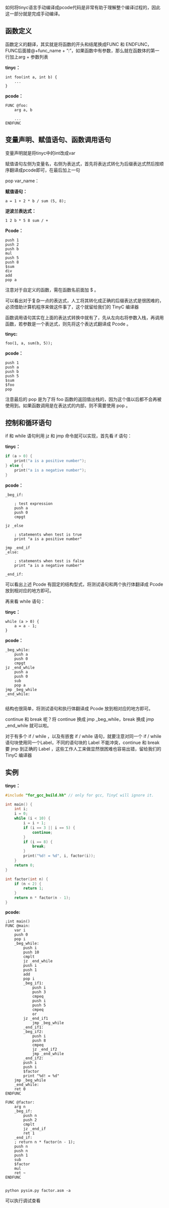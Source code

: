 如何将tinyc语言手动编译成pcode代码是非常有助于理解整个编译过程的，因此这一部分就是完成手动编译。

## 函数定义

函数定义的翻译，其实就是将函数的开头和结尾换成FUNC 和 ENDFUNC，FUNC后面接@+func_name + ”:”，如果函数中有参数，那么就在函数体的第一行加上arg + 参数列表

**tinyc：**

```
int foo(int a, int b) {
    ...
}
```

**pcode：**

```
FUNC @foo:
    arg a, b

    ...
ENDFUNC
```

## 变量声明、赋值语句、函数调用语句

变量声明就是将tinyc中的int改成var

赋值语句左侧为变量名，右侧为表达式，首先将表达式转化为后缀表达式然后按顺序翻译成pcode即可，在最后加上一句

pop var_name：

**赋值语句：**

```
a = 1 + 2 * b / sum (5, 8);
```

**逆波兰表达式：**

```
1 2 b * 5 8 sum / +
```

**Pcode：**

```
push 1
push 2
push b
mul
push 5
push 8
$sum
div
add
pop a
```

注意对于自定义的函数，需在函数名前面加 $ 。

可以看出对于复杂一点的表达式，人工将其转化成正确的后缀表达式是很困难的，必须借助计算机程序来做这件事了，这个就留给我们的 TinyC 编译器

函数调用语句其实在上面的表达式转换中就有了，先从左向右将参数入栈，再调用函数，若参数是一个表达式，则先将这个表达式翻译成 Pcode 。

**tinyc:**

```
foo(1, a, sum(b, 5));
```

**pcode：**

```
push 1
push a
push b
push 5
$sum
$foo
pop
```

注意最后的 pop 是为了将 foo 函数的返回值出栈的，因为这个值以后都不会再被使用到。如果函数调用是在表达式的内部，则不需要使用 pop 。

## 控制和循环语句

if 和 while 语句利用 jz 和 jmp 命令就可以实现，首先看 if 语句：

**tinyc：**

```c++
if (a > 0) {
    print("a is a positive number");
} else {
    print("a is a negative number");
}
```

**pcode：**

```
_beg_if:

    ; test expression
    push a
    push 0
    cmpgt

jz _else

    ; statements when test is true
    print "a is a positive number"

jmp _end_if
_else:

    ; statements when test is false
    print "a is a negative number"

_end_if:
```

可以看出上述 Pcode 有固定的结构型式，将测试语句和两个执行体翻译成 Pcode 放到相对应的地方即可。

再来看 while 语句：

**tinyc：**

```
while (a > 0) {
    a = a - 1;
}
```

**pcode：**

```
_beg_while:
	push a
	push 0
	cmpgt
jz _end_while
	push a
	push 0
	sub
	pop a
jmp _beg_while
_end_while:
   
```

结构也很简单，将测试语句和执行体翻译成 Pcode 放到相对应的地方即可。

continue 和 break 呢？将 continue 换成 jmp _beg_while，break 换成 jmp _end_while 就可以啦。

对于有多个 if / while ，以及有嵌套 if / while 语句，就要注意对同一个 if / while 语句块使用同一个Label，不同的语句块的 Label 不能冲突，continue 和 break 要 jmp 到正确的 Label ，这些工作人工来做显然很困难也容易出错，留给我们的 TinyC 编译器

## 实例

**tinyc：**

```c++
#include "for_gcc_build.hh" // only for gcc, TinyC will ignore it.

int main() {
    int i;
    i = 0;
    while (i < 10) {
        i = i + 1;
        if (i == 3 || i == 5) {
            continue;
        }
        if (i == 8) {
            break;
        }
        print("%d! = %d", i, factor(i));
    }
    return 0;
}

int factor(int n) {
    if (n < 2) {
        return 1;
    }
    return n * factor(n - 1);
}
```

**pcode:**

```
;int main() 
FUNC @main:
	var i
	push 0
	pop i
	_beg_while:
		push i
		push 10
		cmplt
		jz _end_while
		push i
		push 1
		add
		pop i
		_beg_if1:
			push i
			push 3
			cmpeq
			push i
			push 5
			cmpeq
			or
		jz _end_if1
			jmp _beg_while
		_end_if1:
		_beg_if2:
			push i
			push 8
			cmpeq
			jz _end_if2
			jmp _end_while
		_end_if2:
		push i
		push i
		$factor
		print "%d! = %d"
	jmp _beg_while
	_end_while:
	ret 0
ENDFUNC

FUNC @factor:
	arg n
	_beg_if:
		push n
		push 2
		cmplt
		jz _end_if
		ret 1
	_end_if:
	; return n * factor(n - 1);
	push n
	push n
	push 1
	sub
	$factor
	mul
	ret ~
ENDFUNC
			
```

```
python pysim.py factor.asm -a
```

可以执行调试查看